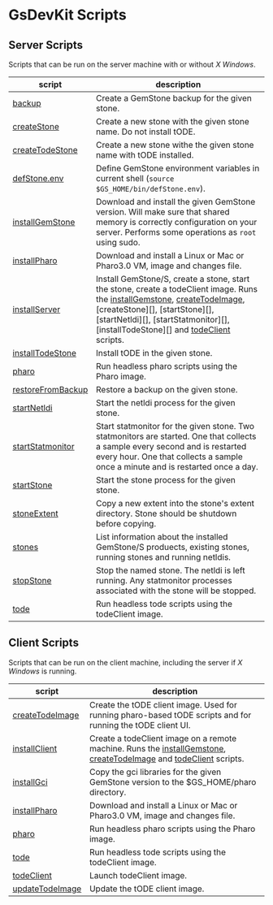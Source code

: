 # GsDevKit Scripts
## Server Scripts
Scripts that can be run on the server machine with or without *X Windows*.

| script | description |
|--------|-------------|
|[backup][3]| Create a GemStone backup for the given stone.|
|[createStone][4]| Create a new stone with the given stone name. Do not install tODE.|
|[createTodeStone][5]| Create a new stone withe the given stone name with tODE installed.|
|[defStone.env][6]| Define GemStone environment variables in current shell (`source $GS_HOME/bin/defStone.env`).|
|[installGemStone][18]| Download and install the given GemStone version. Will make sure that shared memory is correctly configuration on your server. Performs some operations as `root` using sudo. |
|[installPharo][19]| Download and install a Linux or Mac or Pharo3.0 VM, image and changes file.|
|[installServer][2]| Install GemStone/S, create a stone, start the stone, create a todeClient image. Runs the [installGemstone][18], [createTodeImage][14], [createStone][], [startStone][], [startNetldi][], [startStatmonitor][], [installTodeStone][] and [todeClient][15] scripts.|
|[installTodeStone][20]| Install tODE in the given stone.|
|[pharo][21]| Run headless pharo scripts using the Pharo image.|
|[restoreFromBackup][7]|Restore a backup on the given stone.|
|[startNetldi][8]| Start the netldi process for the given stone.|
|[startStatmonitor][9]| Start statmonitor for the given stone. Two statmonitors are started. One that collects a sample every second and is restarted every hour. One that collects a sample once a minute and is restarted once a day. |
|[startStone][10]| Start the stone process for the given stone.|
|[stoneExtent][11]| Copy a new extent into the stone's extent directory. Stone should be shutdown before copying. |
|[stones][12]| List information about the installed GemStone/S produects, existing stones, running stones and running netldis.|
|[stopStone][13]| Stop the named stone. The netldi is left running. Any statmonitor processes associated with the stone will be stopped.|
|[tode][22]| Run headless tode scripts using the todeClient image.|
## Client Scripts
Scripts that can be run on the client machine, including the server if *X Windows* is running.

| script | description |
|--------|-------------|
|[createTodeImage][14]| Create the tODE client image. Used for running pharo-based tODE scripts and for running the tODE client UI.| 
|[installClient][1]| Create a todeClient image on a remote machine. Runs the [installGemstone][18], [createTodeImage][14] and [todeClient][15] scripts.|
|[installGci][17]| Copy the gci libraries for the given GemStone version to the $GS\_HOME/pharo directory. |
|[installPharo][19]| Download and install a Linux or Mac or Pharo3.0 VM, image and changes file.|
|[pharo][21]| Run headless pharo scripts using the Pharo image.|
|[tode][22]| Run headless tode scripts using the todeClient image.|
|[todeClient][15]| Launch todeClient image.|
|[updateTodeImage][16]| Update the tODE client image.|

[1]: installClient
[2]: installServer
[3]: backup
[4]: createStone
[5]: createTodeStone
[6]: defStone.env
[7]: restoreFromBackup
[8]: startNetldi
[9]: startStatmonitor
[10]: startStone
[11]: stoneExtent
[12]: stones
[13]: stopStone
[14]: createTodeImage
[15]: todeClient
[16]: updateTodeImage
[17]: installGci
[18]: installGemStone
[19]: installPharo
[20]: installTodeStone
[21]: pharo
[22]: tode
